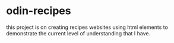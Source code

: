 # odin-recipes
this project is on creating recipes websites using html elements to demonstrate the current level of understanding that I have.
